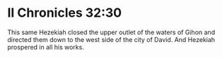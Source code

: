 # II Chronicles 32:30

This same Hezekiah closed the upper outlet of the waters of Gihon and directed them down to the west side of the city of David. And Hezekiah prospered in all his works.
